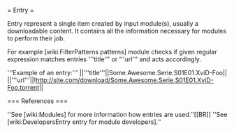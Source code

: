 = Entry =

Entry represent a single item created by input module(s), usually a downloadable content.
It contains all the information necessary for modules to perform their job.

For example [wiki:FilterPatterns patterns] module checks if given regular expression matches entries '''title''' or '''url''' and acts accordingly.

'''Example of an entry:'''
||'''title'''||Some.Awesome.Serie.S01E01.XviD-Foo||
||'''url'''||!http://site.com/download/Some.Awesome.Serie.S01E01.XviD-Foo.torrent||

=== References ===

''See [wiki:Modules] for more information how entries are used.''[[BR]]
''See [wiki:DevelopersEntry entry for module developers].''